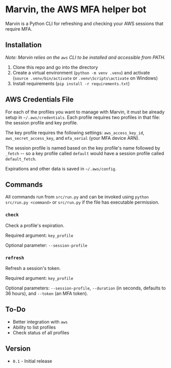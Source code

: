 # Marvin, the AWS MFA helper bot

Marvin is a Python CLI for refreshing and checking your AWS sessions that require MFA. 

## Installation

_Note: Marvin relies on the `aws` CLI to be installed and accessible from PATH._

1. Clone this repo and go into the directory
2. Create a virtual environment (`python -m venv .venv`) and activate (`source .venv/bin/activate` or `.venv\Scripts\activate` on Windows)
3. Install requirements (`pip install -r requirements.txt`)

## AWS Credentials File

For each of the profiles you want to manage with Marvin, it must be already setup in `~/.aws/credentials`. Each profile requires two profiles in that file: the session profile and key profile.

The key profile requires the following settings: `aws_access_key_id`, `aws_secret_access_key`, and `mfa_serial` (your MFA device ARN).

The session profile is named based on the key profile's name followed by `_fetch` -- so a key profile called `default` would have a session profile called `default_fetch`. 

Expirations and other data is saved in `~/.aws/config`.

## Commands

All commands run from `src/run.py` and can be invoked using `python src/run.py <command>` or `src/run.py` if the file has executable permission. 

### `check`
Check a profile's expiration.

Required argument: `key_profile`

Optional parameter: `--session-profile`

### `refresh`
Refresh a session's token. 

Required argument: `key_profile`

Optional parameters: `--session-profile`, `--duration` (in seconds, defaults to 36 hours), and `--token` (an MFA token).

## To-Do

* Better integration with `aws`
* Ability to list profiles
* Check status of all profiles

## Version

* `0.1` - Initial release
